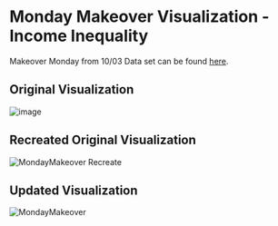 # Monday Makeover Visualization - Income Inequality
Makeover Monday from 10/03
Data set can be found [here](https://data.world/makeovermonday/2022w40).

## Original Visualization
![image](https://user-images.githubusercontent.com/18369971/194225928-102cecee-06d8-414a-918c-959c5f34dcdf.png)


## Recreated Original Visualization
![MondayMakeover Recreate](https://user-images.githubusercontent.com/18369971/194234383-beb9aed5-58ce-4ef9-b37c-d1259ddb162a.png)


## Updated Visualization
![MondayMakeover](https://user-images.githubusercontent.com/18369971/194234903-a2f73c70-a838-4e11-9893-9c514298c257.png)
